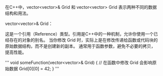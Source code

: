 在C++中，vector<vector<int>>& Grid 和 vector<vector<int>> Grid 表示两种不同的数据结构和用法。

vector<vector<int>>& Grid：

这是一个引用（Reference）类型。引用是C++中的一种机制，允许你使用一个已经存在的对象的别名。
当你修改 Grid 时，实际上是在修改传递给函数或代码块的原始数据结构，而不是创建新的副本。
通常用于函数参数，避免不必要的拷贝，提高性能。

'''
void someFunction(vector<vector<int>>& Grid) {
    // 在函数中修改 Grid 会影响原始数据
    Grid[0][0] = 42;
}
'''
